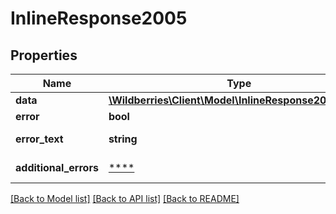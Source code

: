 # InlineResponse2005

## Properties
Name | Type | Description | Notes
------------ | ------------- | ------------- | -------------
**data** | [**\Wildberries\Client\Model\InlineResponse2005Data[]**](InlineResponse2005Data.md) |  | [optional] 
**error** | **bool** | Флаг ошибки. | [optional] 
**error_text** | **string** | Описание ошибки. | [optional] 
**additional_errors** | [****](.md) | Дополнительные ошибки. | [optional] 

[[Back to Model list]](../../README.md#documentation-for-models) [[Back to API list]](../../README.md#documentation-for-api-endpoints) [[Back to README]](../../README.md)

